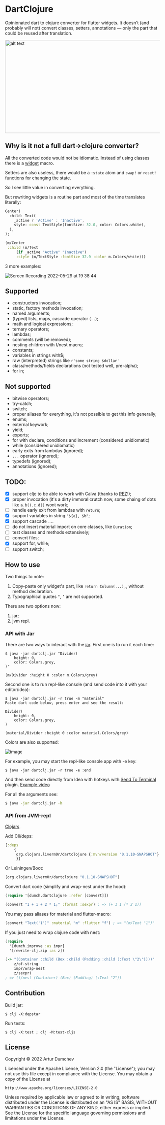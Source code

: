 # DartClojure

Opinionated dart to clojure converter for flutter widgets. 
It doesn't (and probably will not) convert classes, setters, annotations —
only the part that could be reused after translation.

<img src="https://github.com/Liverm0r/DartClojure/blob/main/resources/Screenshot%202022-05-28%20at%2020.11.09.png" alt="alt text" width="632" height="302">

## Why is it  not a full dart->clojure converter?

All the converted code would not be idiomatic. Instead of using 
classes there is a [widget][1] macro. 

Setters are also useless, there would be a `:state` atom
and `swap!` or `reset!` functions for changing the state.

So I see little value in converting everything.

But rewriting widgets is a routine part and most of the time 
translates literally:

```dart 
Center(
  child: Text(
    _active ? 'Active' : 'Inactive',
    style: const TextStyle(fontSize: 32.0, color: Colors.white),
  ),
);
```

```clojure
(m/Center
 :child (m/Text
     (if _active "Active" "Inactive")
     :style (m/TextStyle :fontSize 32.0 :color m.Colors/white)))
```

3 more examples:

![Screen Recording 2022-05-29 at 19 38 44](https://user-images.githubusercontent.com/14236531/170881526-82983262-fd41-45e4-a90d-270859431890.gif)


## Supported

- constructors invocation;
- static, factory methods invocation;
- named arguments;
- (typed) lists, maps, cascade operator (`..`);
- math and logical expressions;
- ternary operators;
- lambdas;
- comments (will be removed);
- nesting children with f/nest macro;
- constants;
- variables in strings with$;
- raw (interpreted) strings like `r'some string $dollar'`
- class/methods/fields declarations (not tested well, pre-alpha);
- for in;

## Not supported

- bitwise operators;
- try-catch;
- switch;
- proper aliases for everything, it's not possible to get this info generally;
- enums;
- external keywork;
- yield;
- exports;
- for with declare, conditions and increment (considered unidiomatic)
- while (considered unidiomatic)
- early exits from lambdas (ignored);
- `...` operator (ignored);
- typedefs (ignored);
- annotations (ignored);

## TODO:

- [X] support cljc to be able to work with Calva (thanks to [PEZ](https://github.com/PEZ)!);
- [X] proper invocation (it's a dirty immoral crutch now, some chaing of dots like
`a.b().c.d()` wont work;
- [ ] handle early exit from lambdas with `return`;
- [X] support variables in string `"${a}, $b"`;
- [X] support cascade `..`.
- [ ] do not insert material import on core classes, like `Duration`;
- [ ] test classes and methods extensively;
- [ ] convert files;
- [X] support for, while;
- [ ] support switch;

## How to use

Two things to note:

1. Copy-paste only widget's part, like `return Column(...),`, without method
declaration.
2. Typographical quotes `“`, `’` are not supported. 

There are two options now: 
1. jar; 
2. jvm repl.

### API with Jar

There are two ways to interact with the [jar][4]. First one is to run it each time:

```
$ java -jar dartclj.jar "Divider(        
    height: 0,
    color: Colors.grey,
)"       

(m/Divider :height 0 :color m.Colors/grey)
```

Second one is to run repl-like console (and send code into it with your editor/idea):
```
$ java -jar dartclj.jar -r true -m "material"
Paste dart code below, press enter and see the result:

Divider(        
    height: 0,
    color: Colors.grey,
)

(material/Divider :height 0 :color material.Colors/grey)
```

Colors are also supported:

![image](https://user-images.githubusercontent.com/14236531/172026319-0f770f8c-5a33-4703-91d0-37cbd3772700.png)

For example, you may start the repl-like console app with -e key: 
```
$ java -jar dartclj.jar -r true -e :end
```
And then send code directly from Idea with hotkeys with 
[Send To Terminal][3] plugin. [Example video](https://youtu.be/b5M-d_CYH6w)


For all the arguments see:
```bash
$ java -jar dartclj.jar -h
```

### API from JVM-repl

[Clojars][2].

Add Cli/deps:
```clojure
{:deps 
    {
     org.clojars.liverm0r/dartclojure {:mvn/version "0.1.10-SNAPSHOT"}
     }}
```

Or Leiningen/Boot: 
```clojure
[org.clojars.liverm0r/dartclojure "0.1.10-SNAPSHOT"]
```

Convert dart code (simplify and wrap-nest under the hood):
```clojure
(require '[dumch.dartclojure :refer [convert]])

(convert "1 + 1 + 2 * 1;" :format :sexpr) ; => (+ 1 1 (* 2 1))
```

You may pass aliases for material and flutter-macro:
```clojure
(convert "Text('1')" :material "m" :flutter "f") ; => "(m/Text "1")" 
```

If you just need to wrap clojure code with nest:
```clojure
(require
  '[dumch.improve :as impr]
  '[rewrite-clj.zip :as z])

(-> "(Container :child (Box :child (Padding :child (:Text \"2\"))))"
    z/of-string
    impr/wrap-nest
    z/sexpr)
; => (f/nest (Container) (Box) (Padding) (:Text "2"))
```

## Contribution

Build jar:
  
    $ clj -X:depstar

Run tests:

    $ clj -X:test ; clj -M:test-cljs

## License

Copyright © 2022 Artur Dumchev

Licensed under the Apache License, Version 2.0 (the "License");
you may not use this file except in compliance with the License.
You may obtain a copy of the License at

    http://www.apache.org/licenses/LICENSE-2.0

Unless required by applicable law or agreed to in writing, software
distributed under the License is distributed on an "AS IS" BASIS,
WITHOUT WARRANTIES OR CONDITIONS OF ANY KIND, either express or implied.
See the License for the specific language governing permissions and
limitations under the License.

[1]: https://github.com/Tensegritics/ClojureDart/blob/main/doc/flutter-helpers.md#widget-macro
[2]: https://clojars.org/org.clojars.liverm0r/dartclojure/versions/0.1.10-SNAPSHOT
[3]: https://plugins.jetbrains.com/plugin/9409-send-to-terminal
[4]: https://github.com/Liverm0r/DartClojure/releases/tag/0.1.10
